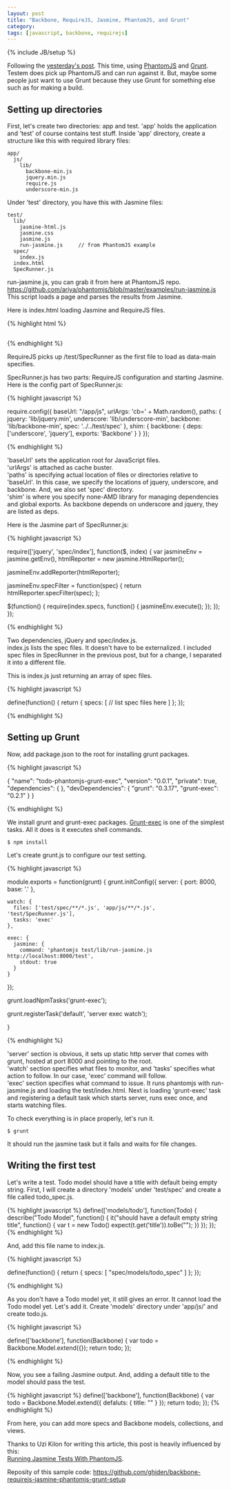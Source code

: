 ```yaml
---
layout: post
title: "Backbone, RequireJS, Jasmine, PhantomJS, and Grunt"
category: 
tags: [javascript, backbone, requirejs]
---
```

{% include JB/setup %}

Following the [yesterday's post](http://hdnrnzk.me/2013/01/09/backbone-jasmine-requirejs-and-testem). This time, using [PhantomJS](http://phantomjs.org/) and [Grunt](http://gruntjs.com/).  
Testem does pick up PhantomJS and can run against it. But, maybe some people just want to use Grunt because they use Grunt for something else such as for making a build.  

## Setting up directories

First, let's create two directories: app and test.
'app' holds the application and 'test' of course contains test stuff.
Inside 'app' directory, create a structure like this with required library files:

    app/
      js/
        lib/
          backbone-min.js
          jquery.min.js
          require.js
          underscore-min.js

Under 'test' directory, you have this with Jasmine files:

    test/
      lib/
        jasmine-html.js
        jasmine.css
        jasmine.js
        run-jasmine.js     // from PhantomJS example
      spec/
        index.js
      index.html
      SpecRunner.js

run-jasmine.js, you can grab it from here at PhantomJS repo.  
<https://github.com/ariya/phantomjs/blob/master/examples/run-jasmine.js>  
This script loads a page and parses the results from Jasmine.

Here is index.html loading Jasmine and RequireJS files.

{% highlight html %}

<!doctype html>
<html lang="en">
<head>
  <meta charset="UTF-8">
  <title>Jasmine Spec Runner</title>
  <link rel="stylesheet" href="/test/lib/jasmine.css">
</head>
<body>
  <div id="sandbox" style="overflow:hidden; height:1px;"></div>
  <script src="/test/lib/jasmine.js"></script>
  <script src="/test/lib/jasmine-html.js"></script>
  <script src="/app/js/lib/require.js" data-main="/test/SpecRunner"></script>
</body>
</html>

{% endhighlight %}

RequireJS picks up /test/SpecRunner as the first file to load as data-main specifies.  

SpecRunner.js has two parts: RequireJS configuration and starting Jasmine.
Here is the config part of SpecRunner.js:

{% highlight javascript %}

require.config({
  baseUrl: "/app/js",
  urlArgs: 'cb=' + Math.random(),
  paths: {
    jquery: 'lib/jquery.min',
    underscore: 'lib/underscore-min',
    backbone: 'lib/backbone-min',
    spec: '../../test/spec'
  },
  shim: {
    backbone: {
      deps: ['underscore', 'jquery'],
      exports: 'Backbone'
    }
  }
});

{% endhighlight %}

'baseUrl' sets the application root for JavaScript files.  
'urlArgs' is attached as cache buster.  
'paths' is specifying actual location of files or directories relative to 'baseUrl'. In this case, we specify the locations of jquery, underscore, and backbone. And, we also set 'spec' directory.  
'shim' is where you specify none-AMD library for managing dependencies and global exports. As backbone depends on underscore and jquery, they are listed as deps.  

Here is the Jasmine part of SpecRunner.js:

{% highlight javascript %}

require(['jquery', 'spec/index'], function($, index) {
  var jasmineEnv = jasmine.getEnv(),
      htmlReporter = new jasmine.HtmlReporter();

  jasmineEnv.addReporter(htmlReporter);

  jasmineEnv.specFilter = function(spec) {
    return htmlReporter.specFilter(spec);
  };

  $(function() {
    require(index.specs, function() {
      jasmineEnv.execute();
    });
  });
});

{% endhighlight %}

Two dependencies, jQuery and spec/index.js.  
index.js lists the spec files. It doesn't have to be externalized. I included spec files in SpecRunner in the previous post, but for a change, I separated it into a different file.  

This is index.js just returning an array of spec files.

{% highlight javascript %}

define(function() {
  return {
    specs: [
      // list spec files here
    ]
  };
});

{% endhighlight %}

## Setting up Grunt

Now, add package.json to the root for installing grunt packages.

{% highlight javascript %}

{
  "name": "todo-phantomjs-grunt-exec",
  "version": "0.0.1",
  "private": true,
  "dependencies": { },
  "devDependencies": {
    "grunt": "0.3.17",
    "grunt-exec": "0.2.1"
  }
}

{% endhighlight %}

We install grunt and grunt-exec packages. [Grunt-exec](https://github.com/jharding/grunt-exec) is one of the simplest tasks. All it does is it executes shell commands. 

    $ npm install

Let's create grunt.js to configure our test setting.

{% highlight javascript %}

module.exports = function(grunt) {
  grunt.initConfig({
    server: {
      port: 8000,
      base: '.'
    },

    watch: {
      files: ['test/spec/**/*.js', 'app/js/**/*.js', 'test/SpecRunner.js'],
      tasks: 'exec'
    },

    exec: {
      jasmine: {
        command: 'phantomjs test/lib/run-jasmine.js http://localhost:8000/test',
        stdout: true
      }
    }

  });

  grunt.loadNpmTasks('grunt-exec');

  grunt.registerTask('default', 'server exec watch');

}

{% endhighlight %}

'server' section is obvious, it sets up static http server that comes with grunt, hosted at port 8000 and pointing to the root.  
'watch' section specifies what files to monitor, and 'tasks' specifies what action to follow. In our case, 'exec' command will follow.  
'exec' section specifies what command to issue. It runs phantomjs with run-jasmine.js and loading the test/index.html.
Next is loading 'grunt-exec' task and registering a default task which starts server, runs exec once, and starts watching files.

To check everything is in place properly, let's run it.

    $ grunt

It should run the jasmine task but it fails and waits for file changes.  

## Writing the first test

Let's write a test.
Todo model should have a title with default being empty string.
First, I will create a directory 'models' under 'test/spec' and create a file called todo_spec.js.

{% highlight javascript %}
define(['models/todo'], function(Todo) {
  describe("Todo Model", function() {
    it("should have a default empty string title", function() {
      var t = new Todo()
      expect(t.get('title')).toBe("");
    })
  });
});
{% endhighlight %}

And, add this file name to index.js.

{% highlight javascript %}

define(function() {
  return {
    specs: [
      "spec/models/todo_spec"
    ]
  };
});

{% endhighlight %}

As you don't have a Todo model yet, it still gives an error. It cannot load the Todo model yet.
Let's add it. Create 'models' directory under 'app/js/' and create todo.js.

{% highlight javascript %}

define(['backbone'], function(Backbone) {
  var todo = Backbone.Model.extend({});
  return todo;
});

{% endhighlight %}

Now, you see a failing Jasmine output. And, adding a default title to the model should pass the test.

{% highlight javascript %}
define(['backbone'], function(Backbone) {
  var todo = Backbone.Model.extend({
    defaluts: {
      title: ""
    }
  });
  return todo;
});
{% endhighlight %}

From here, you can add more specs and Backbone models, collections, and views.

Thanks to Uzi Kilon for writing this article, this post is heavily influenced by this:  
[Running Jasmine Tests With PhantomJS](http://kilon.org/blog/2013/01/running-jasmine-tests-with-phantomjs/).

Reposity of this sample code:
<https://github.com/ghiden/backbone-requirejs-jasmine-phantomjs-grunt-setup>

